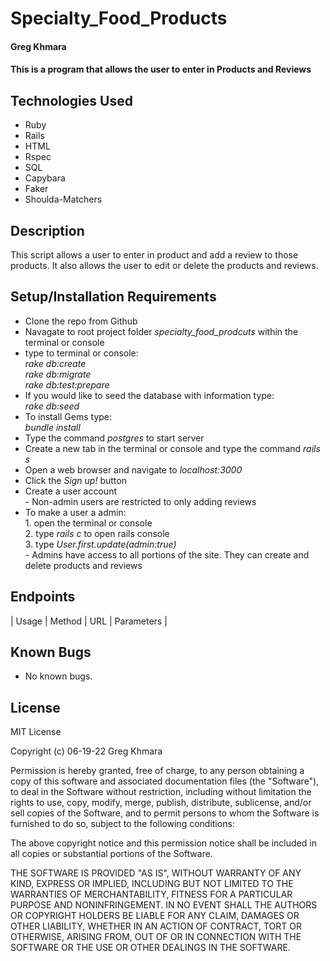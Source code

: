 # Specialty_Food_Products

#### Greg Khmara

#### This is a program that allows the user to enter in Products and Reviews

## Technologies Used

* Ruby
* Rails
* HTML
* Rspec
* SQL
* Capybara
* Faker
* Shoulda-Matchers

## Description

This script allows a user to enter in product and add a review to those products. It also allows the user to edit or delete the products and reviews.

## Setup/Installation Requirements

* Clone the repo from Github
* Navagate to root project folder *specialty_food_prodcuts* within the terminal or console
* type to terminal or console:<br>*rake db:create*<br>*rake db:migrate*<br>*rake db:test:prepare*
* If you would like to seed the database with information type:<br>*rake db:seed*
* To install Gems type:<br>*bundle install*
* Type the command *postgres* to start server
* Create a new tab in the terminal or console and type the command *rails s*
* Open a web browser and navigate to *localhost:3000*
* Click the *Sign up!* button
* Create a user account<br>- Non-admin users are restricted to only adding reviews
* To make a user a admin:<br>1. open the terminal or console<br>2. type *rails c* to open rails console<br>3. type *User.first.update(admin:true)*<br>- Admins have access to all portions of the site. They can create and delete products and reviews

## Endpoints
 | Usage | Method | URL | Parameters |

## Known Bugs

* No known bugs.

## License

MIT License

Copyright (c) 06-19-22 Greg Khmara

Permission is hereby granted, free of charge, to any person obtaining a copy
of this software and associated documentation files (the "Software"), to deal
in the Software without restriction, including without limitation the rights
to use, copy, modify, merge, publish, distribute, sublicense, and/or sell
copies of the Software, and to permit persons to whom the Software is
furnished to do so, subject to the following conditions:

The above copyright notice and this permission notice shall be included in all
copies or substantial portions of the Software.

THE SOFTWARE IS PROVIDED "AS IS", WITHOUT WARRANTY OF ANY KIND, EXPRESS OR
IMPLIED, INCLUDING BUT NOT LIMITED TO THE WARRANTIES OF MERCHANTABILITY,
FITNESS FOR A PARTICULAR PURPOSE AND NONINFRINGEMENT. IN NO EVENT SHALL THE
AUTHORS OR COPYRIGHT HOLDERS BE LIABLE FOR ANY CLAIM, DAMAGES OR OTHER
LIABILITY, WHETHER IN AN ACTION OF CONTRACT, TORT OR OTHERWISE, ARISING FROM,
OUT OF OR IN CONNECTION WITH THE SOFTWARE OR THE USE OR OTHER DEALINGS IN THE
SOFTWARE.